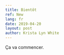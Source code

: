 ```yaml
---
title: Bientôt
ref: New
lang: fr
date: 2019-04-20
layout: post
author: Krista Lyn White
---
```

Ça va commencer.
